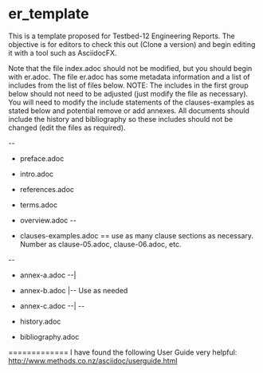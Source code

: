 # er_template
This is a template proposed for Testbed-12 Engineering Reports.  The objective is for editors to check this out (Clone a version) and begin editing it with a tool such as AsciidocFX.

Note that the file index.adoc should not be modified, but you should begin with er.adoc.  The file er.adoc has some metadata information and a list of includes from the list of files below.  NOTE:  The includes in the first group below should not need to be adjusted (just modify the file as necessary).  You will need to modify the include statements of the clauses-examples as stated below and potential remove or add annexes.  All documents should include the history and bibliography so these includes should not be changed (edit the files as required).

--
 * preface.adoc
 * intro.adoc
 * references.adoc
 * terms.adoc
 * overview.adoc
--

 * clauses-examples.adoc  == use as many clause sections as necessary.  Number as clause-05.adoc, clause-06.adoc, etc.

--
 * annex-a.adoc  --|
 * annex-b.adoc    |-- Use as needed
 * annex-c.adoc  --|
--

 * history.adoc
 * bibliography.adoc

=============
I have found the following User Guide very helpful:  http://www.methods.co.nz/asciidoc/userguide.html
